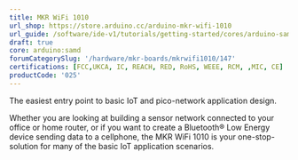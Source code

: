 ```yaml
---
title: MKR WiFi 1010
url_shop: https://store.arduino.cc/arduino-mkr-wifi-1010
url_guide: /software/ide-v1/tutorials/getting-started/cores/arduino-samd
draft: true
core: arduino:samd
forumCategorySlug: '/hardware/mkr-boards/mkrwifi1010/147'
certifications: [FCC,UKCA, IC, REACH, RED, RoHS, WEEE, RCM, ,MIC, CE]
productCode: '025'
---
```


<SubTitle>The easiest entry point to basic IoT and pico-network application design.</SubTitle>

Whether you are looking at building a sensor network connected to your office or home router, or if you want to create a Bluetooth® Low Energy device sending data to a cellphone, the MKR WiFi 1010 is your one-stop-solution for many of the basic IoT application scenarios.